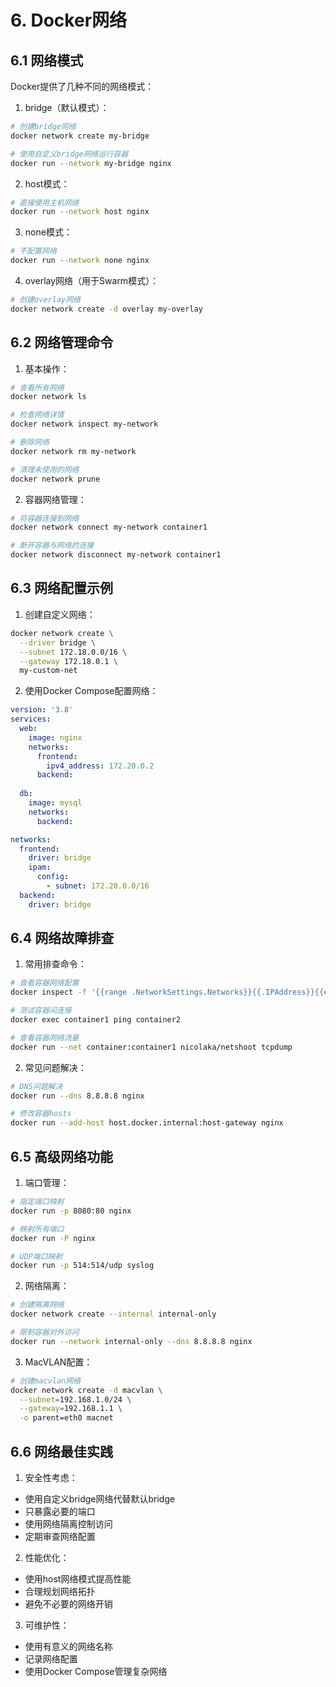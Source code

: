 # 6. Docker网络

## 6.1 网络模式

Docker提供了几种不同的网络模式：

1. bridge（默认模式）：

```bash
# 创建bridge网络
docker network create my-bridge

# 使用自定义bridge网络运行容器
docker run --network my-bridge nginx
```

2. host模式：

```bash
# 直接使用主机网络
docker run --network host nginx
```

3. none模式：

```bash
# 不配置网络
docker run --network none nginx
```

4. overlay网络（用于Swarm模式）：

```bash
# 创建overlay网络
docker network create -d overlay my-overlay
```

## 6.2 网络管理命令

1. 基本操作：

```bash
# 查看所有网络
docker network ls

# 检查网络详情
docker network inspect my-network

# 删除网络
docker network rm my-network

# 清理未使用的网络
docker network prune
```

2. 容器网络管理：

```bash
# 将容器连接到网络
docker network connect my-network container1

# 断开容器与网络的连接
docker network disconnect my-network container1
```

## 6.3 网络配置示例

1. 创建自定义网络：

```bash
docker network create \
  --driver bridge \
  --subnet 172.18.0.0/16 \
  --gateway 172.18.0.1 \
  my-custom-net
```

2. 使用Docker Compose配置网络：

```yaml
version: '3.8'
services:
  web:
    image: nginx
    networks:
      frontend:
        ipv4_address: 172.20.0.2
      backend:
  
  db:
    image: mysql
    networks:
      backend:

networks:
  frontend:
    driver: bridge
    ipam:
      config:
        - subnet: 172.20.0.0/16
  backend:
    driver: bridge
```

## 6.4 网络故障排查

1. 常用排查命令：

```bash
# 查看容器网络配置
docker inspect -f '{{range .NetworkSettings.Networks}}{{.IPAddress}}{{end}}' container1

# 测试容器间连接
docker exec container1 ping container2

# 查看容器网络流量
docker run --net container:container1 nicolaka/netshoot tcpdump
```

2. 常见问题解决：

```bash
# DNS问题解决
docker run --dns 8.8.8.8 nginx

# 修改容器hosts
docker run --add-host host.docker.internal:host-gateway nginx
```

## 6.5 高级网络功能

1. 端口管理：

```bash
# 指定端口映射
docker run -p 8080:80 nginx

# 映射所有端口
docker run -P nginx

# UDP端口映射
docker run -p 514:514/udp syslog
```

2. 网络隔离：

```bash
# 创建隔离网络
docker network create --internal internal-only

# 限制容器对外访问
docker run --network internal-only --dns 8.8.8.8 nginx
```

3. MacVLAN配置：

```bash
# 创建macvlan网络
docker network create -d macvlan \
  --subnet=192.168.1.0/24 \
  --gateway=192.168.1.1 \
  -o parent=eth0 macnet
```

## 6.6 网络最佳实践

1. 安全性考虑：

- 使用自定义bridge网络代替默认bridge
- 只暴露必要的端口
- 使用网络隔离控制访问
- 定期审查网络配置

2. 性能优化：

- 使用host网络模式提高性能
- 合理规划网络拓扑
- 避免不必要的网络开销

3. 可维护性：

- 使用有意义的网络名称
- 记录网络配置
- 使用Docker Compose管理复杂网络
